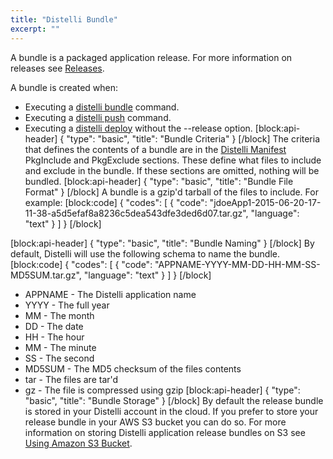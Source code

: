 ```yaml
---
title: "Distelli Bundle"
excerpt: ""
---
```

A bundle is a packaged application release. For more information on releases see [Releases](doc:releases).

A bundle is created when:
* Executing a [distelli bundle](doc:distelli-cli#bundle) command.
* Executing a [distelli push](doc:distelli-cli#push) command.
* Executing a [distelli deploy](doc:distelli-cli#deploy) without the --release option.
[block:api-header]
{
  "type": "basic",
  "title": "Bundle Criteria"
}
[/block]
The criteria that defines the contents of a bundle are in the [Distelli Manifest](doc:distelli-manifest) PkgInclude and PkgExclude sections. These define what files to include and exclude in the bundle. If these sections are omitted, nothing will be bundled.
[block:api-header]
{
  "type": "basic",
  "title": "Bundle File Format"
}
[/block]
A bundle is a gzip'd tarball of the files to include. For example:
[block:code]
{
  "codes": [
    {
      "code": "jdoeApp1-2015-06-20-17-11-38-a5d5efaf8a8236c5dea543dfe3ded6d07.tar.gz",
      "language": "text"
    }
  ]
}
[/block]

[block:api-header]
{
  "type": "basic",
  "title": "Bundle Naming"
}
[/block]
By default, Distelli will use the following schema to name the bundle.
[block:code]
{
  "codes": [
    {
      "code": "APPNAME-YYYY-MM-DD-HH-MM-SS-MD5SUM.tar.gz",
      "language": "text"
    }
  ]
}
[/block]
* APPNAME - The Distelli application name
* YYYY - The full year
* MM - The month
* DD - The date
* HH - The hour
* MM - The minute
* SS - The second
* MD5SUM - The MD5 checksum of the files contents
* tar - The files are tar'd
* gz - The file is compressed using gzip
[block:api-header]
{
  "type": "basic",
  "title": "Bundle Storage"
}
[/block]
By default the release bundle is stored in your Distelli account in the cloud. If you prefer to store your release bundle in your AWS S3 bucket you can do so. For more information on storing Distelli application release bundles on S3 see [Using Amazon S3 Bucket](doc:using-amazon-s3-bucket).